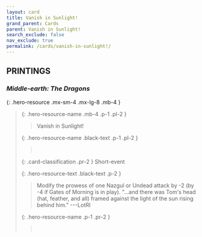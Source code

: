 ```yaml
---
layout: card
title: Vanish in Sunlight!
grand_parent: Cards
parent: Vanish in Sunlight!
search_exclude: false
nav_exclude: true
permalink: /cards/vanish-in-sunlight!/
---
```


## PRINTINGS


### _Middle-earth: The Dragons_

{: .hero-resource .mx-sm-4 .mx-lg-8 .mb-4 }
> {: .hero-resource-name .mb-4 .p-1 .pl-2 }
> > <div class="card-mp"></div>
> > <div class="card-name">Vanish in Sunlight!</div>
>
> {: .hero-resource-name .black-text .p-1 .pl-2 }
> > &nbsp;
>
> {: .card-classification .pr-2 }
> Short-event
>
> {: .hero-resource-text .black-text .p-2 }
> > Modify the prowess of one Nazgul or Undead attack by -2 (by -4 if Gates of Morning is in play).   "...and there was Tom's head (hat, feather, and all) framed against the light of the sun rising behind him."  ---LotRI 
> 
> {: .hero-resource-name .p-1 .pr-2 }
> > <div class="card-shield"></div>
> > <div class="card-corruption">&nbsp;</div>
